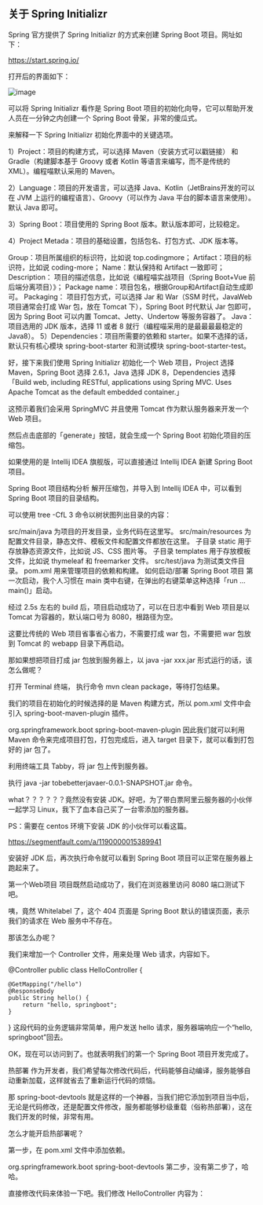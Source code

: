 ## 关于 Spring Initializr

Spring 官方提供了 Spring Initializr 的方式来创建 Spring Boot 项目。网址如下：

https://start.spring.io/

打开后的界面如下：

![image](https://github.com/Joel-2022080/jiangsirJava/assets/110707210/d95d8585-de85-489e-b650-42d2d9e8fb44)


可以将 Spring Initializr 看作是 Spring Boot 项目的初始化向导，它可以帮助开发人员在一分钟之内创建一个 Spring Boot 骨架，非常的傻瓜式。

来解释一下 Spring Initializr 初始化界面中的关键选项。

1）Project：项目的构建方式，可以选择 Maven（安装方式可以戳链接） 和 Gradle（构建脚本基于 Groovy 或者 Kotlin 等语言来编写，而不是传统的 XML）。编程喵默认采用的 Maven。

2）Language：项目的开发语言，可以选择 Java、Kotlin（JetBrains开发的可以在 JVM 上运行的编程语言）、Groovy（可以作为 Java 平台的脚本语言来使用）。默认 Java 即可。

3）Spring Boot：项目使用的 Spring Boot 版本。默认版本即可，比较稳定。

4）Project Metada：项目的基础设置，包括包名、打包方式、JDK 版本等。

Group：项目所属组织的标识符，比如说 top.codingmore；
Artifact：项目的标识符，比如说 coding-more；
Name：默认保持和 Artifact 一致即可；
Description： 项目的描述信息，比如说《编程喵实战项目（Spring Boot+Vue 前后端分离项目）》；
Package name：项目包名，根据Group和Artifact自动生成即可。
Packaging： 项目打包方式，可以选择 Jar 和 War（SSM 时代，JavaWeb 项目通常会打成 War 包，放在 Tomcat 下），Spring Boot 时代默认 Jar 包即可，因为 Spring Boot 可以内置 Tomcat、Jetty、Undertow 等服务容器了。
Java：项目选用的 JDK 版本，选择 11 或者 8 就行（编程喵采用的是最最最最稳定的 Java8）。
5）Dependencies：项目所需要的依赖和 starter。如果不选择的话，默认只有核心模块 spring-boot-starter 和测试模块 spring-boot-starter-test。

好，接下来我们使用 Spring Initializr 初始化一个 Web 项目，Project 选择 Maven，Spring Boot 选择 2.6.1，Java 选择 JDK 8，Dependencies 选择「Build web, including RESTful, applications using Spring MVC. Uses Apache Tomcat as the default embedded container.」



这预示着我们会采用 SpringMVC 并且使用 Tomcat 作为默认服务器来开发一个 Web 项目。

然后点击底部的「generate」按钮，就会生成一个 Spring Boot 初始化项目的压缩包。



如果使用的是 Intellij IDEA 旗舰版，可以直接通过 Intellij IDEA 新建 Spring Boot 项目。



Spring Boot 项目结构分析
解开压缩包，并导入到 Intellij IDEA 中，可以看到 Spring Boot 项目的目录结构。



可以使用 tree  -CfL 3 命令以树状图列出目录的内容：



src/main/java 为项目的开发目录，业务代码在这里写。
src/main/resources 为配置文件目录，静态文件、模板文件和配置文件都放在这里。
子目录 static 用于存放静态资源文件，比如说 JS、CSS 图片等。
子目录 templates 用于存放模板文件，比如说 thymeleaf 和 freemarker 文件。
src/test/java 为测试类文件目录。
pom.xml 用来管理项目的依赖和构建。
如何启动/部署 Spring Boot 项目
第一次启动，我个人习惯在 main 类中右键，在弹出的右键菜单这种选择「run ... main()」启动。



经过 2.5s 左右的 build 后，项目启动成功了，可以在日志中看到 Web 项目是以 Tomcat 为容器的，默认端口号为 8080，根路径为空。



这要比传统的 Web 项目省事省心省力，不需要打成 war 包，不需要把 war 包放到 Tomcat 的 webapp 目录下再启动。

那如果想把项目打成 jar 包放到服务器上，以 java -jar xxx.jar 形式运行的话，该怎么做呢？

打开 Terminal 终端， 执行命令 mvn clean package，等待打包结果。



我们的项目在初始化的时候选择的是 Maven 构建方式，所以 pom.xml 文件中会引入 spring-boot-maven-plugin 插件。

<build>
  <plugins>
    <plugin>
      <groupId>org.springframework.boot</groupId>
      <artifactId>spring-boot-maven-plugin</artifactId>
    </plugin>
  </plugins>
</build>
因此我们就可以利用 Maven 命令来完成项目打包，打包完成后，进入 target 目录下，就可以看到打包好的 jar 包了。



利用终端工具 Tabby，将 jar 包上传到服务器。



执行 java -jar tobebetterjavaer-0.0.1-SNAPSHOT.jar 命令。



what？？？？？？竟然没有安装 JDK。好吧，为了带白票阿里云服务器的小伙伴一起学习 Linux，我下了血本自己买了一台零添加的服务器。

PS：需要在 centos 环境下安装 JDK 的小伙伴可以看这篇。

https://segmentfault.com/a/1190000015389941

安装好 JDK 后，再次执行命令就可以看到 Spring Boot 项目可以正常在服务器上跑起来了。



第一个Web项目
项目既然启动成功了，我们在浏览器里访问 8080 端口测试下吧。



咦，竟然 Whitelabel 了，这个 404 页面是 Spring Boot 默认的错误页面，表示我们的请求在 Web 服务中不存在。

那该怎么办呢？

我们来增加一个 Controller 文件，用来处理 Web 请求，内容如下。

@Controller
public class HelloController {
    
    @GetMapping("/hello")
    @ResponseBody
    public String hello() {
        return "hello, springboot";
    }
}
这段代码的业务逻辑非常简单，用户发送 hello 请求，服务器端响应一个“hello, springboot”回去。



OK，现在可以访问到了。也就表明我们的第一个 Spring Boot 项目开发完成了。

热部署
作为开发者，我们希望每次修改代码后，代码能够自动编译，服务能够自动重新加载，这样就省去了重新运行代码的烦恼。

那 spring-boot-devtools 就是这样的一个神器，当我们把它添加到项目当中后，无论是代码修改，还是配置文件修改，服务都能够秒级重载（俗称热部署），这在我们开发的时候，非常有用。

怎么才能开启热部署呢？

第一步，在 pom.xml 文件中添加依赖。

<dependency>
    <groupId>org.springframework.boot</groupId>
    <artifactId>spring-boot-devtools</artifactId>
</dependency>
第二步，没有第二步了，哈哈。

直接修改代码来体验一下吧。我们修改 HelloController 内容为：

